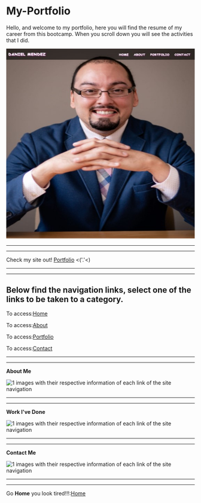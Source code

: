 # My-Portfolio

Hello, and welcome to my portfolio, here you will find the resume of my career from this bootcamp. When you scroll down you will see the activities that I did.


 ![Homepage](assests\images\Home%20image.jpg)

 ___________________________________________________________________________________________
 
 
 ___________________________________________________________________________________________
 
 Check my site out! [Portfolio](https://danprogramsit.github.io/My-Portfolio/#) <('.'<)


 ___________________________________________________________________________________________


 ___________________________________________________________________________________________
## Below find the navigation links, select one of the links to be taken to a category.

To access:[Home](https://danprogramsit.github.io/My-Portfolio/#home)

To access:[About](https://danprogramsit.github.io/My-Portfolio/#about)

To access:[Portfolio](https://danprogramsit.github.io/My-Portfolio/#portfolio)

To access:[Contact](https://danprogramsit.github.io/My-Portfolio/#contact)

 ___________________________________________________________________________________________


 ___________________________________________________________________________________________



 **About Me**

![1 images with their respective information of each link of the site navigation](/assets/images/About%20me%20image.jpg)
 ___________________________________________________________________________________________
 ___________________________________________________________________________________________
**Work I've Done**

![1 images with their respective information of each link of the site navigation](/assets/images/Portfolio%20image.jpg)

 ___________________________________________________________________________________________
 ___________________________________________________________________________________________
**Contact Me**

![1 images with their respective information of each link of the site navigation](/assets/images/Contact%20me%20image.jpg)

 ___________________________________________________________________________________________


 ___________________________________________________________________________________________

Go **Home** you look tired!!!:[Home](https://danprogramsit.github.io/My-Portfolio/#home/)